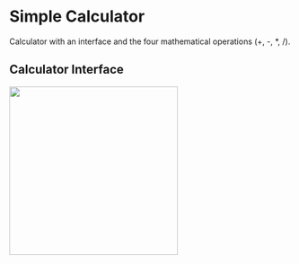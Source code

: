 # Simple Calculator
Calculator with an interface and the four mathematical operations (+, -, *, /).

## Calculator Interface
<p float="left">
  <img src="interfaceCalculadora.png" width="300" />
</p>
